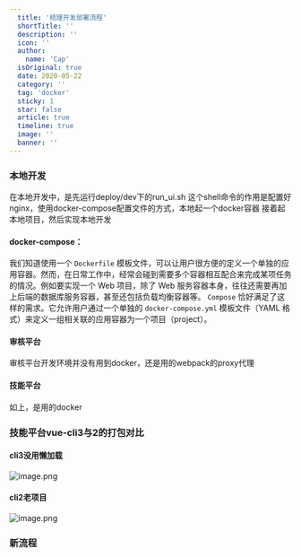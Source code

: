 ```yaml
---
  title: '梳理开发部署流程'
  shortTitle: ''
  description: ''
  icon: ''
  author:
    name: 'Cap'
  isOriginal: true
  date: 2020-05-22
  category: ''
  tag: 'docker'
  sticky: 1
  star: false
  article: true
  timeline: true
  image: ''
  banner: ''
---
```


  ### 本地开发
在本地开发中，是先运行deploy/dev下的run_ui.sh
这个shell命令的作用是配置好nginx，使用docker-compose配置文件的方式，本地起一个docker容器
接着起本地项目，然后实现本地开发
#### docker-compose： 
我们知道使用一个 `Dockerfile` 模板文件，可以让用户很方便的定义一个单独的应用容器。然而，在日常工作中，经常会碰到需要多个容器相互配合来完成某项任务的情况。例如要实现一个 Web 项目，除了 Web 服务容器本身，往往还需要再加上后端的数据库服务容器，甚至还包括负载均衡容器等。
`Compose` 恰好满足了这样的需求。它允许用户通过一个单独的 `docker-compose.yml` 模板文件（YAML 格式）来定义一组相关联的应用容器为一个项目（project）。
#### 审核平台
审核平台开发环境并没有用到docker，还是用的webpack的proxy代理
#### 技能平台
如上，是用的docker
### 技能平台vue-cli3与2的打包对比
#### cli3没用懒加载
![image.png](https://cdn.nlark.com/yuque/0/2019/png/297368/1571889259540-c18f93b0-d2b6-48a9-9787-d968d1d9a7c0.png#align=left&display=inline&height=182&name=image.png&originHeight=364&originWidth=1708&size=85322&status=done&style=none&width=854)

#### cli2老项目
![image.png](https://cdn.nlark.com/yuque/0/2019/png/297368/1571889336458-beff4987-4c18-403f-9e43-5c680054f5ec.png#align=left&display=inline&height=228&name=image.png&originHeight=456&originWidth=1562&size=162596&status=done&style=none&width=781)


### 新流程

